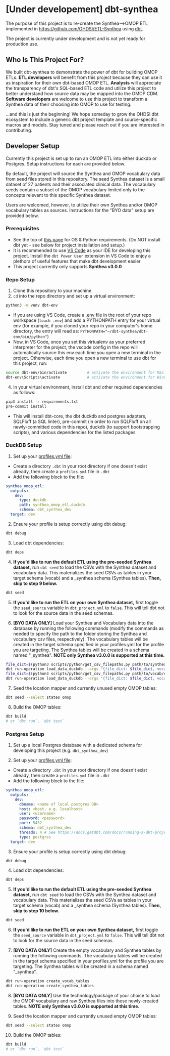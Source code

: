 # [Under developement] dbt-synthea
The purpose of this project is to re-create the Synthea-->OMOP ETL implemented in https://github.com/OHDSI/ETL-Synthea using [dbt](https://github.com/dbt-labs/dbt-core).

The project is currently under development and is not yet ready for production use.

## Who Is This Project For?

We built dbt-synthea to demonstrate the power of dbt for building OMOP ETLs.  **ETL developers** will benefit from this project because they can use it as inspiration for their own dbt-based OMOP ETL.  **Analysts** will appreciate the transparency of dbt's SQL-based ETL code and utilize this project to better understand how source data may be mapped into the OMOP CDM.  **Software developers** are welcome to use this project to transform a Synthea data of their choosing into OMOP to use for testing.

...and this is just the beginning!  We hope someday to grow the OHDSI dbt ecosystem to include a generic dbt project template and source-specific macros and models.  Stay tuned and please reach out if you are interested in contributing.

## Developer Setup

Currently this project is set up to run an OMOP ETL into either duckdb or Postgres.  Setup instructions for each are provided below.

By default, the project will source the Synthea and OMOP vocabulary data from seed files stored in this repository.  The seed Synthea dataset is a small dataset of 27 patients and their associated clinical data.  The vocabulary seeds contain a subset of the OMOP vocabulary limited only to the concepts relevant to this specific Synthea dataset.

Users are welcomed, however, to utilize their own Synthea and/or OMOP vocabulary tables as sources.  Instructions for the "BYO data" setup are provided below.

### Prerequisites
- See the top of [this page](https://docs.getdbt.com/docs/core/pip-install) for OS & Python requirements.  (Do NOT install dbt yet - see below for project installation and setup.)
- It is recommended to use [VS Code](https://code.visualstudio.com/) as your IDE for developing this project.  Install the `dbt Power User` extension in VS Code to enjoy a plethora of useful features that make dbt development easier
- This project currently only supports **Synthea v3.0.0**

### Repo Setup
 1. Clone this repository to your machine
 2. `cd` into the repo directory and set up a virtual environment:
 ```bash
 python3 -m venv dbt-env
 ```
 - If you are using VS Code, create a .env file in  the root of your repo workspace (`touch .env`) and add a PYTHONPATH entry for your virtual env (for example, if you cloned your repo in your computer's home directory, the entry will read as: `PYTHONPATH="~/dbt-synthea/dbt-env/bin/python"`)
 - Now, in VS Code, once you set this virtualenv as your preferred interpreter for the project, the vscode config in the repo will automatically source this env each time you open a new terminal in the project.  Otherwise, each time you open a new terminal to use dbt for this project, run:
```bash
source dbt-env/bin/activate         # activate the environment for Mac and Linux OR
dbt-env\Scripts\activate            # activate the environment for Windows
```
 4. In your virtual environment, install dbt and other required dependencies as follows:
```bash
pip3 install -r requirements.txt
pre-commit install
```
   - This will install dbt-core, the dbt duckdb and postgres adapters, SQLFluff (a SQL linter),  pre-commit (in order to run SQLFluff on all newly-committed code in this repo), duckdb (to support bootstrapping scripts), and various dependencies for the listed packages

### DuckDB Setup
 1. Set up your [profiles.yml file](https://docs.getdbt.com/docs/core/connect-data-platform/profiles.yml):
   - Create a directory `.dbt` in your root directory if one doesn't exist already, then create a `profiles.yml` file in `.dbt` 
   - Add the following block to the file:
```yaml
synthea_omop_etl:
  outputs:
    dev:
      type: duckdb
      path: synthea_omop_etl.duckdb
      schema: dbt_synthea_dev
  target: dev
```

 2. Ensure your profile is setup correctly using dbt debug:
```bash
dbt debug
```

 3. Load dbt dependencies:
```bash
dbt deps
```

 4. **If you'd like to run the default ETL using the pre-seeded Synthea dataset,** run `dbt seed` to load the CSVs with the Synthea dataset and vocabulary data. This materializes the seed CSVs as tables in your target schema (vocab) and a _synthea schema (Synthea tables).  **Then, skip to step 9 below.**
```bash
dbt seed
```
 5. **If you'd like to run the ETL on your own Synthea dataset,** first toggle the `seed_source` variable in `dbt_project.yml` to `false`. This will tell dbt not to look for the source data in the seed schemas.
 
 6. **[BYO DATA ONLY]** Load your Synthea and Vocabulary data into the database by running the following commands (modify the commands as needed to specify the path to the folder storing the Synthea and vocabulary csv files, respectively).  The vocabulary tables will be created in the target schema specified in your profiles.yml for the profile you are targeting.  The Synthea tables will be created in a schema named "<target schema>_synthea".  **NOTE only Synthea v3.0.0 is supported at this time.**
``` bash
file_dict=$(python3 scripts/python/get_csv_filepaths.py path/to/synthea/csvs)
dbt run-operation load_data_duckdb --args "{file_dict: $file_dict, vocab_tables: false}"
file_dict=$(python3 scripts/python/get_csv_filepaths.py path/to/vocab/csvs)
dbt run-operation load_data_duckdb --args "{file_dict: $file_dict, vocab_tables: true}"
```

 7. Seed the location mapper and currently unused empty OMOP tables:
```bash
dbt seed --select states omop
```

 8. Build the OMOP tables:
```bash
dbt build
# or `dbt run`, `dbt test`
```

### Postgres Setup
 1. Set up a local Postgres database with a dedicated schema for developing this project (e.g. `dbt_synthea_dev`)

 2. Set up your [profiles.yml file](https://docs.getdbt.com/docs/core/connect-data-platform/profiles.yml):
   - Create a directory `.dbt` in your root directory if one doesn't exist already, then create a `profiles.yml` file in `.dbt` 
   - Add the following block to the file:
```yaml
synthea_omop_etl:
  outputs:
    dev:
      dbname: <name of local postgres DB>
      host: <host, e.g. localhost>
      user: <username>
      password: <password>
      port: 5432
      schema: dbt_synthea_dev
      threads: 4 # See https://docs.getdbt.com/docs/running-a-dbt-project/using-threads for more details
      type: postgres
  target: dev
```

 3. Ensure your profile is setup correctly using dbt debug:
```bash
dbt debug
```

 4. Load dbt dependencies:
```bash
dbt deps
```

 5. **If you'd like to run the default ETL using the pre-seeded Synthea dataset,** run `dbt seed` to load the CSVs with the Synthea dataset and vocabulary data. This materializes the seed CSVs as tables in your target schema (vocab) and a _synthea schema (Synthea tables).  **Then, skip to step 10 below.**
```bash
dbt seed
```
 
 6. **If you'd like to run the ETL on your own Synthea dataset,** first toggle the `seed_source` variable in `dbt_project.yml` to `false`. This will tell dbt not to look for the source data in the seed schemas.
 
 7. **[BYO DATA ONLY]** Create the empty vocabulary and Synthea tables by running the following commands.  The vocabulary tables will be created in the target schema specified in your profiles.yml for the profile you are targeting.  The Synthea tables will be created in a schema named "<target schema>_synthea".
``` bash
dbt run-operation create_vocab_tables
dbt run-operation create_synthea_tables
```

 8. **[BYO DATA ONLY]** Use the technology/package of your choice to load the OMOP vocabulary and raw Synthea files into these newly-created tables. **NOTE only Synthea v3.0.0 is supported at this time.**

 9. Seed the location mapper and currently unused empty OMOP tables:
```bash
dbt seed --select states omop
```

 10. Build the OMOP tables:
```bash
dbt build
# or `dbt run`, `dbt test`
```
